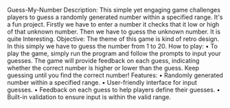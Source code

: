 Guess-My-Number
Description:  This simple yet engaging game challenges players to guess a randomly generated number within a specified range. It's a fun project.
Firstly we have to enter a number it checks that it low or high of that unknown number. Then we have to guess the unknown number. It is quite Interesting.
Objective:  The theme of this game is kind of retro design.  In this simply we have to guess the number from 1 to 20.
How to play:
•	To play the game, simply run the program and follow the prompts to input your guesses. The game will provide feedback on each guess, indicating whether the correct number is higher or lower than the guess. Keep guessing until you find the correct number!
Features:
•	Randomly generated number within a specified range.
•	User-friendly interface for input guesses.
•	Feedback on each guess to help players define their guesses.
•	Built-in validation to ensure input is within the valid range.

